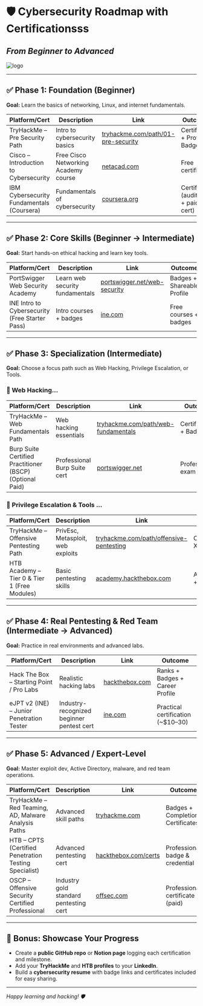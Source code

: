 # 🛡️ Cybersecurity Roadmap with Certificationsss
*From Beginner to Advanced*
-------

![logo](https://raw.githubusercontent.com/abhigyan31/Cybersecurity-Roadmap-with-Certifications-Beginner-to-Advanced/main/course.png)

-------

## ✅ Phase 1: Foundation (Beginner)  
**Goal:** Learn the basics of networking, Linux, and internet fundamentals.

| Platform/Cert                              | Description                           | Link                                                                                   | Outcome                    |
|-------------------------------------------|-------------------------------------|----------------------------------------------------------------------------------------|----------------------------|
| TryHackMe – Pre Security Path              | Intro to cybersecurity basics       | [tryhackme.com/path/01-pre-security](https://tryhackme.com/path/outline/presecurity)       | Certificate + Profile Badge |
| Cisco – Introduction to Cybersecurity      | Free Cisco Networking Academy course | [netacad.com](https://www.netacad.com/courses/cybersecurity/introduction-cybersecurity) | Free certificate            |
| IBM Cybersecurity Fundamentals (Coursera) | Fundamentals of cybersecurity        | [coursera.org](https://www.coursera.org/learn/ibm-cybersecurity-fundamentals)           | Certificate (audit free + paid cert) |

---

## ✅ Phase 2: Core Skills (Beginner → Intermediate)  
**Goal:** Start hands-on ethical hacking and learn key tools.

| Platform/Cert                              | Description                    | Link                                                                             | Outcome                      |
|-------------------------------------------|--------------------------------|----------------------------------------------------------------------------------|------------------------------|
| PortSwigger Web Security Academy           | Learn web security fundamentals | [portswigger.net/web-security](https://portswigger.net/web-security)             | Badges + Shareable Profile   |
| INE Intro to Cybersecurity (Free Starter Pass) | Intro courses + badges         | [ine.com](https://ine.com)                                                       | Free courses + badges        |

---

## ✅ Phase 3: Specialization (Intermediate)  
**Goal:** Choose a focus path such as Web Hacking, Privilege Escalation, or Tools.

### 🧩 Web Hacking... 

| Platform/Cert                              | Description               | Link                                                         | Outcome                 |
|-------------------------------------------|---------------------------|--------------------------------------------------------------|-------------------------|
| TryHackMe – Web Fundamentals Path         | Web hacking essentials     | [tryhackme.com/path/web-fundamentals](https://tryhackme.com/path/outline/web) | Certificate + Badge     |
| Burp Suite Certified Practitioner (BSCP) (Optional Paid) | Professional Burp Suite cert | [portswigger.net](https://portswigger.net/bscp)              | Professional exam       |

### 🧩 Privilege Escalation & Tools  ...

| Platform/Cert                              | Description                 | Link                                                                 | Outcome                      |
|-------------------------------------------|-----------------------------|----------------------------------------------------------------------|------------------------------|
| TryHackMe – Offensive Pentesting Path     | PrivEsc, Metasploit, web exploits | [tryhackme.com/path/offensive-pentesting](https://tryhackme.com/path/offensive-pentesting) | Certificate + XP + Badge      |
| HTB Academy – Tier 0 & Tier 1 (Free Modules) | Basic pentesting skills       | [academy.hackthebox.com](https://academy.hackthebox.com)              | Achievements + Profile XP     |

---

## ✅ Phase 4: Real Pentesting & Red Team (Intermediate → Advanced)  
**Goal:** Practice in real environments and advanced labs.

| Platform/Cert                              | Description                 | Link                                                       | Outcome                     |
|-------------------------------------------|-----------------------------|------------------------------------------------------------|-----------------------------|
| Hack The Box – Starting Point / Pro Labs  | Realistic hacking labs       | [hackthebox.com](https://hackthebox.com)                   | Ranks + Badges + Career Profile |
| eJPT v2 (INE) – Junior Penetration Tester | Industry-recognized beginner pentest cert | [ine.com](https://ine.com)                                  | Practical certification (~$10–30) |

---

## ✅ Phase 5: Advanced / Expert-Level  
**Goal:** Master exploit dev, Active Directory, malware, and red team operations.

| Platform/Cert                              | Description                 | Link                                                                 | Outcome                      |
|-------------------------------------------|-----------------------------|----------------------------------------------------------------------|------------------------------|
| TryHackMe – Red Teaming, AD, Malware Analysis Paths | Advanced skill paths        | [tryhackme.com](https://tryhackme.com)                              | Badges + Completion Certificates |
| HTB – CPTS (Certified Penetration Testing Specialist) | Advanced pentesting cert    | [hackthebox.com/certs](https://www.hackthebox.com/certificates)     | Professional badge & credential |
| OSCP – Offensive Security Certified Professional | Industry gold standard pentesting cert | [offsec.com](https://www.offsec.com)                                | Professional certificate (paid) |

---

## 🚀 Bonus: Showcase Your Progress  
- Create a **public GitHub repo** or **Notion page** logging each certification and milestone.  
- Add your **TryHackMe** and **HTB profiles** to your **LinkedIn**.  
- Build a **cybersecurity resume** with badge links and certificates included for easy sharing.  

---

*Happy learning and hacking! 🛡️*  
